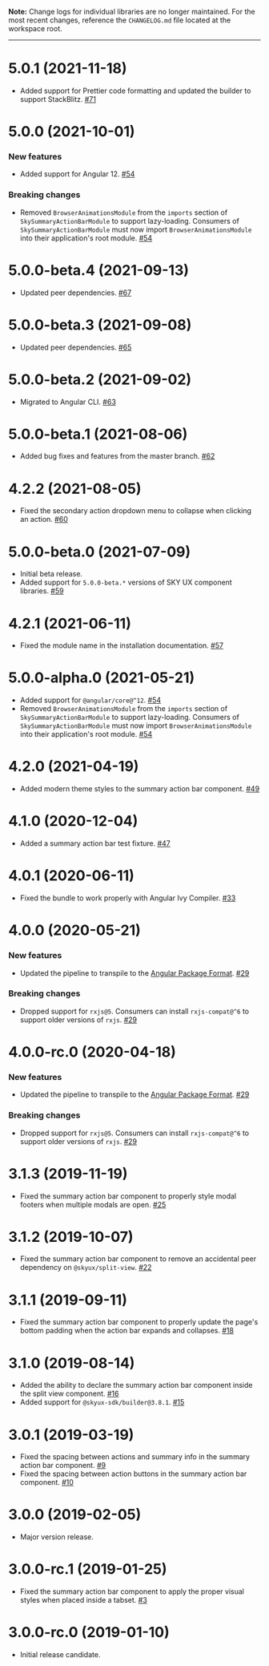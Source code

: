 **Note:** Change logs for individual libraries are no longer maintained. For the most recent changes, reference the `CHANGELOG.md` file located at the workspace root.

---

# 5.0.1 (2021-11-18)

- Added support for Prettier code formatting and updated the builder to support StackBlitz. [#71](https://github.com/blackbaud/skyux-action-bars/pull/71)

# 5.0.0 (2021-10-01)

### New features

- Added support for Angular 12. [#54](https://github.com/blackbaud/skyux-action-bars/pull/54)

### Breaking changes

- Removed `BrowserAnimationsModule` from the `imports` section of `SkySummaryActionBarModule` to support lazy-loading. Consumers of `SkySummaryActionBarModule` must now import `BrowserAnimationsModule` into their application's root module. [#54](https://github.com/blackbaud/skyux-action-bars/pull/54)

# 5.0.0-beta.4 (2021-09-13)

- Updated peer dependencies. [#67](https://github.com/blackbaud/skyux-action-bars/pull/67)

# 5.0.0-beta.3 (2021-09-08)

- Updated peer dependencies. [#65](https://github.com/blackbaud/skyux-action-bars/pull/65)

# 5.0.0-beta.2 (2021-09-02)

- Migrated to Angular CLI. [#63](https://github.com/blackbaud/skyux-action-bars/pull/63)

# 5.0.0-beta.1 (2021-08-06)

- Added bug fixes and features from the master branch. [#62](https://github.com/blackbaud/skyux-action-bars/pull/62)

# 4.2.2 (2021-08-05)

- Fixed the secondary action dropdown menu to collapse when clicking an action. [#60](https://github.com/blackbaud/skyux-action-bars/pull/60)

# 5.0.0-beta.0 (2021-07-09)

- Initial beta release.
- Added support for `5.0.0-beta.*` versions of SKY UX component libraries. [#59](https://github.com/blackbaud/skyux-action-bars/pull/59)

# 4.2.1 (2021-06-11)

- Fixed the module name in the installation documentation. [#57](https://github.com/blackbaud/skyux-action-bars/pull/57)

# 5.0.0-alpha.0 (2021-05-21)

- Added support for `@angular/core@^12`. [#54](https://github.com/blackbaud/skyux-action-bars/pull/54)
- Removed `BrowserAnimationsModule` from the `imports` section of `SkySummaryActionBarModule` to support lazy-loading. Consumers of `SkySummaryActionBarModule` must now import `BrowserAnimationsModule` into their application's root module. [#54](https://github.com/blackbaud/skyux-action-bars/pull/54)

# 4.2.0 (2021-04-19)

- Added modern theme styles to the summary action bar component. [#49](https://github.com/blackbaud/skyux-action-bars/pull/49)

# 4.1.0 (2020-12-04)

- Added a summary action bar test fixture. [#47](https://github.com/blackbaud/skyux-action-bars/pull/47)

# 4.0.1 (2020-06-11)

- Fixed the bundle to work properly with Angular Ivy Compiler. [#33](https://github.com/blackbaud/skyux-action-bars/pull/33)

# 4.0.0 (2020-05-21)

### New features

- Updated the pipeline to transpile to the [Angular Package Format](https://docs.google.com/document/d/1CZC2rcpxffTDfRDs6p1cfbmKNLA6x5O-NtkJglDaBVs/preview). [#29](https://github.com/blackbaud/skyux-action-bars/pull/29)

### Breaking changes

- Dropped support for `rxjs@5`. Consumers can install `rxjs-compat@^6` to support older versions of `rxjs`. [#29](https://github.com/blackbaud/skyux-action-bars/pull/29)

# 4.0.0-rc.0 (2020-04-18)

### New features

- Updated the pipeline to transpile to the [Angular Package Format](https://docs.google.com/document/d/1CZC2rcpxffTDfRDs6p1cfbmKNLA6x5O-NtkJglDaBVs/preview). [#29](https://github.com/blackbaud/skyux-action-bars/pull/29)

### Breaking changes

- Dropped support for `rxjs@5`. Consumers can install `rxjs-compat@^6` to support older versions of `rxjs`. [#29](https://github.com/blackbaud/skyux-action-bars/pull/29)

# 3.1.3 (2019-11-19)

- Fixed the summary action bar component to properly style modal footers when multiple modals are open. [#25](https://github.com/blackbaud/skyux-action-bars/pull/25)

# 3.1.2 (2019-10-07)

- Fixed the summary action bar component to remove an accidental peer dependency on `@skyux/split-view`. [#22](https://github.com/blackbaud/skyux-action-bars/pull/22)

# 3.1.1 (2019-09-11)

- Fixed the summary action bar component to properly update the page's bottom padding when the action bar expands and collapses. [#18](https://github.com/blackbaud/skyux-action-bars/pull/18)

# 3.1.0 (2019-08-14)

- Added the ability to declare the summary action bar component inside the split view component. [#16](https://github.com/blackbaud/skyux-action-bars/pull/16)
- Added support for `@skyux-sdk/builder@3.8.1`. [#15](https://github.com/blackbaud/skyux-action-bars/pull/15)

# 3.0.1 (2019-03-19)

- Fixed the spacing between actions and summary info in the summary action bar component. [#9](https://github.com/blackbaud/skyux-action-bars/pull/9)
- Fixed the spacing between action buttons in the summary action bar component. [#10](https://github.com/blackbaud/skyux-action-bars/pull/10)

# 3.0.0 (2019-02-05)

- Major version release.

# 3.0.0-rc.1 (2019-01-25)

- Fixed the summary action bar component to apply the proper visual styles when placed inside a tabset. [#3](https://github.com/blackbaud/skyux-action-bars/pull/3)

# 3.0.0-rc.0 (2019-01-10)

- Initial release candidate.
